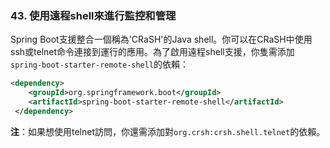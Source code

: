 ### 43. 使用遠程shell來進行監控和管理

Spring Boot支援整合一個稱為'CRaSH'的Java shell。你可以在CRaSH中使用ssh或telnet命令連接到運行的應用。為了啟用遠程shell支援，你隻需添加`spring-boot-starter-remote-shell`的依賴：
```xml
<dependency>
    <groupId>org.springframework.boot</groupId>
    <artifactId>spring-boot-starter-remote-shell</artifactId>
 </dependency>
```
**注**：如果想使用telnet訪問，你還需添加對`org.crsh:crsh.shell.telnet`的依賴。

